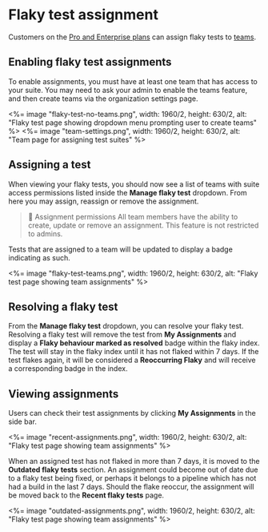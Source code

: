 # Flaky test assignment

Customers on the [Pro and Enterprise plans](https://buildkite.com/pricing) can assign flaky tests to [teams](/docs/test-analytics/permissions#manage-teams-and-permissions).

## Enabling flaky test assignments

To enable assignments, you must have at least one team that has access to your suite. You may need to ask your admin to enable the teams feature, and then create teams via the organization settings page.

<%= image "flaky-test-no-teams.png", width: 1960/2, height: 630/2, alt: "Flaky test page showing dropdown menu prompting user to create teams" %>
<%= image "team-settings.png", width: 1960/2, height: 630/2, alt: "Team page for assigning test suites" %>

## Assigning a test

When viewing your flaky tests, you should now see a list of teams with suite access permissions listed inside the **Manage flaky test** dropdown. From here you may assign, reassign or remove the assignment.

> 🚧 Assignment permissions
> All team members have the ability to create, update or remove an assignment. This feature is not restricted to admins.

Tests that are assigned to a team will be updated to display a badge indicating as such.

<%= image "flaky-test-teams.png", width: 1960/2, height: 630/2, alt: "Flaky test page showing team assignments" %>

## Resolving a flaky test

From the **Manage flaky test** dropdown, you can resolve your flaky test. Resolving a flaky test will remove the test from **My Assignments** and display a **Flaky behaviour marked as resolved** badge within the flaky index. The test will stay in the flaky index until it has not flaked within 7 days. If the test flakes again, it will be considered a **Reoccurring Flaky** and will receive a corresponding badge in the index.

## Viewing assignments

Users can check their test assignments by clicking **My Assignments** in the side bar.

<%= image "recent-assignments.png", width: 1960/2, height: 630/2, alt: "Flaky test page showing team assignments" %>

When an assigned test has not flaked in more than 7 days, it is moved to the **Outdated flaky tests** section. An assignment could become out of date due to a flaky test being fixed, or perhaps it belongs to a pipeline which has not had a build in the last 7 days. Should the flake reoccur, the assignment will be moved back to the **Recent flaky tests** page.

<%= image "outdated-assignments.png", width: 1960/2, height: 630/2, alt: "Flaky test page showing team assignments" %>

